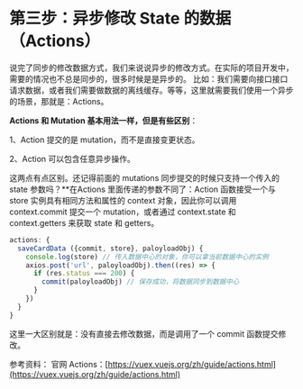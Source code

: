 # 第三步：异步修改 State 的数据（Actions）

说完了同步的修改数据方式，我们来说说异步的修改方式。在实际的项目开发中，需要的情况也不总是同步的，很多时候是是异步的。
比如：我们需要向接口接口请求数据，或者我们需要做数据的离线缓存。等等，这里就需要我们使用一个异步的场景，那就是：Actions。

**Actions 和 Mutation 基本用法一样，但是有些区别**：

1、Action 提交的是 mutation，而不是直接变更状态。

2、Action 可以包含任意异步操作。

这两点有点区别。还记得前面的 mutations 同步提交的时候只支持一个传入的 state 参数吗？**在Actions 里面传递的参数不同了：</strong>Action 函数接受一个与 store 实例具有相同方法和属性的 context 对象，因此你可以调用 context.commit 提交一个 mutation，或者通过 context.state 和 context.getters 来获取 state 和 getters。

```javascript
actions: {
  saveCardData ({commit, store}, paloyloadObj) {
    console.log(store) // 传入数据中心的对象，你可以拿当前数据中心的实例
    axios.post('url', paloyloadObj).then((res) => {
      if (res.status === 200) {
        commit(paloyloadObj) // 保存成功，将数据同步到数据中心
      }
    })
  }
}
```

这里一大区别就是：没有直接去修改数据，而是调用了一个 commit 函数提交修改。

参考资料：
官网 Actions：[https://vuex.vuejs.org/zh/guide/actions.html](https://vuex.vuejs.org/zh/guide/actions.html)
